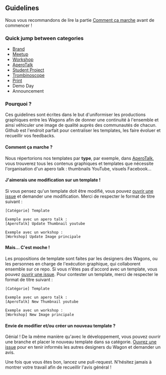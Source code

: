 ## Guidelines

Nous vous recommandons de lire la partie [Comment ça marche](https://github.com/lewagon/design/tree/master/guidelines#comment-ça-marche) avant de commencer !

### Quick jump between categories

- [Brand](https://github.com/lewagon/design/tree/master/guidelines/brand)
- [Meetup](https://github.com/lewagon/design/tree/master/guidelines/meetup)
- [Workshop](https://github.com/lewagon/design/tree/master/guidelines/workshop)
- [AperoTalk](https://github.com/lewagon/design/tree/master/guidelines/aperotalk)
- [Student Project](https://github.com/lewagon/design/tree/master/guidelines/student_project)
- [Trombinoscope](https://github.com/lewagon/design/tree/master/guidelines/trombinoscope)
- [Print](https://github.com/lewagon/design/tree/master/guidelines/print)
- Demo Day
- Announcement


### Pourquoi ?

Ces guidelines sont écrites dans le but d'uniformiser les productions graphiques entre les Wagons afin de donner une continuité à l'ensemble et ainsi véhiculer une image de qualité auprès des communautés de chacun. Github est l'endroit parfait pour centraliser les templates, les faire évoluer et recueillir vos feedbacks.

#### Comment ça marche ?

Nous répertorions nos templates par **type**, par exemple, dans [AperoTalk](https://github.com/lewagon/design/tree/master/guidelines/aperotalk), vous trouverez tous les contenus graphiques et templates que nécessite l'organisation d'un apero talk : thumbnails YouTube, visuels Facebook...

#### J'aimerais une modification sur un template !

Si vous pensez qu'un template doit être modifié, vous pouvez [ouvrir une issue](https://github.com/lewagon/design/issues/new) et demander une modification. Merci de respecter le format de titre suivant :

```
[Catégorie] Template

Exemple avec un apero talk :
[AperoTalk] Update Thumbnail youtube

Exemple avec un workshop :
[Workshop] Update Image principale
```


#### Mais... C'est moche !

Les propositions de template sont faites par les designers des Wagons, ou les personnes en charge de l'exécution graphique, qui collaborent ensemble sur ce repo. Si vous n'êtes pas d'accord avec un template, vous pouvez [ouvrir une issue](https://github.com/lewagon/design/issues/new). Pour contester un template, merci de respecter le format de titre suivant :

```
[Catégorie] Template

Exemple avec un apero talk :
[AperoTalk] New Thumbnail youtube

Exemple avec un workshop :
[Workshop] New Image principale
```


#### Envie de modifier et/ou créer un nouveau template ?

Génial ! De la même manière qu'avec le développement, vous pouvez ouvrir une branche et placer le nouveau template dans sa catégorie. [Ouvrez une issue](https://github.com/lewagon/design/issues/new) pour en tenir informés les autres designers du Wagon et demander un avis.

Une fois que vous êtes bon, lancez une pull-request. N'hésitez jamais à montrer votre travail afin de recueillir l'avis général !